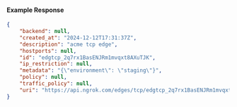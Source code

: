 <!-- Code generated for API Clients. DO NOT EDIT. -->

#### Example Response

```json
{
	"backend": null,
	"created_at": "2024-12-12T17:31:37Z",
	"description": "acme tcp edge",
	"hostports": null,
	"id": "edgtcp_2q7rx1BasENJRm1mvqxt8AXuTJK",
	"ip_restriction": null,
	"metadata": "{\"environment\": \"staging\"}",
	"policy": null,
	"traffic_policy": null,
	"uri": "https://api.ngrok.com/edges/tcp/edgtcp_2q7rx1BasENJRm1mvqxt8AXuTJK"
}
```
